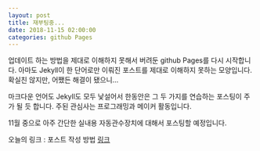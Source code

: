 ```yaml
---
layout: post
title: 재부팅중...
date: 2018-11-15 02:00:00
categories: github Pages
---
```


업데이트 하는 방법을 제대로 이해하지 못해서 버려둔 github Pages를 다시 시작합니다. 아마도 Jekyll이 한 단어로만 이뤄진 포스트를 제대로 이해하지 못하는 모양입니다. 확실친 않지만, 어쨌든 해결이 됐으니...

마크다운 언어도 Jekyll도 모두 낯설어서 한동안은 그 두 가지를 연습하는 포스팅이 주가 될 듯 합니다. 주된 관심사는 프로그래밍과 메이커 활동입니다.

11월 중으로 아주 간단한 실내용 자동관수장치에 대해서 포스팅할 예정입니다.


오늘의 링크 : 포스트 작성 방법 [링크](https://jekyllrb-ko.github.io/docs/posts/)
